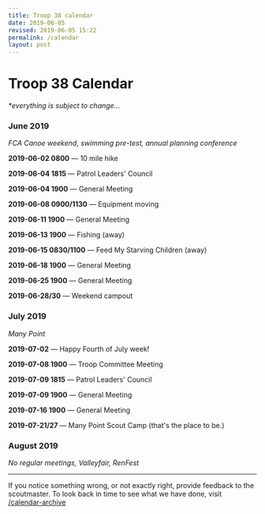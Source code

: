 ```yaml
---
title: Troop 38 calendar
date: 2019-06-05
revised: 2019-06-05 15:22
permalink: /calendar
layout: post
---
```


# Troop 38 Calendar

<p><em>*everything is subject to change...</em></p>

<h3>June 2019</h3>
<p><em>FCA Canoe weekend, swimming pre-test, annual planning conference</em></p>
<p><strong>2019-06-02 0800</strong> — 10 mile hike</p>
<p><strong>2019-06-04 1815</strong> — Patrol Leaders' Council</p>
<p><strong>2019-06-04 1900</strong> — General Meeting</p>
<p><strong>2019-06-08 0900/1130</strong> — Equipment moving</p>
<p><strong>2019-06-11 1900</strong> — General Meeting</p>
<p><strong>2019-06-13 1900</strong> — Fishing (away)</p>
<p><strong>2019-06-15 0830/1100</strong> — Feed My Starving Children (away)</p>
<p><strong>2019-06-18 1900</strong> — General Meeting</p>
<!-- 23/29 Grey Wolf week 2 Eþan, Carter staff and Tim participates -->
<p><strong>2019-06-25 1900</strong> — General Meeting</p>
<p><strong>2019-06-28/30</strong> — Weekend campout</p>

<h3>July 2019</h3>
<p><em>Many Point</em></p>
<p><strong>2019-07-02</strong> — Happy Fourth of July week!</p>
<p><strong>2019-07-08 1900</strong> — Troop Committee Meeting</p>
<p><strong>2019-07-09 1815</strong> — Patrol Leaders' Council</p>
<p><strong>2019-07-09 1900</strong> — General Meeting</p>
<p><strong>2019-07-16 1900</strong> — General Meeting</p>
<p><strong>2019-07-21/27  </strong> — Many Point Scout Camp (that's the place to be.)</p>

<h3>August 2019</h3>
<p><em>No regular meetings, Valleyfair, RenFest</em></p>

<!-- The popcorn sale starts Friday, 9/20/19 at 5pm, and ends 10/27/19 at midnight. -->

<hr>

<p>If you notice something wrong, or not exactly right, provide feedback to the scoutmaster. To look back in time to see what we have done, visit <a href="/calendar-archive">/calendar-archive</a></p>
